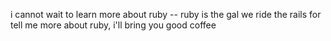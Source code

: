 i cannot wait to learn more about ruby -- ruby is the gal we ride the rails for
tell me more about ruby, i'll bring you good coffee
